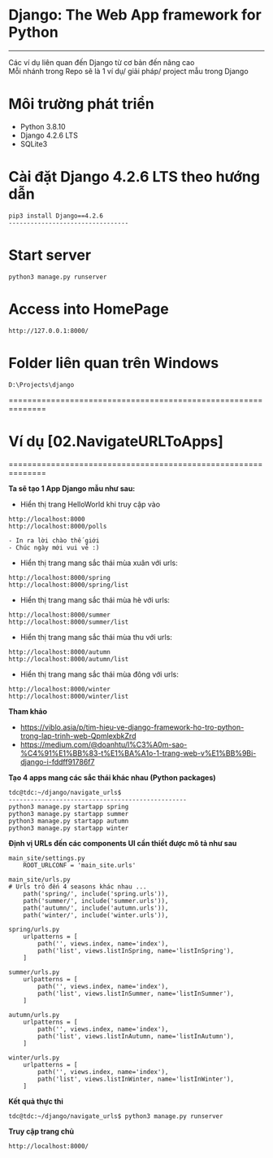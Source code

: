 # Django: The Web App framework for Python
-------------------------------------------------------------------------
Các ví dụ liên quan đến Django từ cơ bản đến nâng cao<br/>
Mỗi nhánh trong Repo sẽ là 1 ví dụ/ giải pháp/ project mẫu trong Django

# Môi trường phát triển
- Python 3.8.10
- Django 4.2.6 LTS
- SQLite3

# Cài đặt Django 4.2.6 LTS theo hướng dẫn
```shell
pip3 install Django==4.2.6
---------------------------------

```

# Start server
```shell
python3 manage.py runserver
```

# Access into HomePage
```shell
http://127.0.0.1:8000/
```

# Folder liên quan trên Windows
```
D:\Projects\django
```

==============================================================

# Ví dụ [02.NavigateURLToApps]
==============================================================

**Ta sẽ tạo 1 App Django mẫu như sau:**<br/>
- Hiển thị trang HelloWorld khi truy cập vào 
```shell
http://localhost:8000
http://localhost:8000/polls
```
	- In ra lời chào thế giới
	- Chúc ngày mới vui vẻ :)

- Hiển thị trang mang sắc thái mùa xuân với urls:
```shell
http://localhost:8000/spring
http://localhost:8000/spring/list
```

- Hiển thị trang mang sắc thái mùa hè với urls:
```shell
http://localhost:8000/summer
http://localhost:8000/summer/list
```

- Hiển thị trang mang sắc thái mùa thu với urls:
```shell
http://localhost:8000/autumn
http://localhost:8000/autumn/list
```

- Hiển thị trang mang sắc thái mùa đông với urls:
```shell
http://localhost:8000/winter
http://localhost:8000/winter/list
```


**Tham khảo**
- https://viblo.asia/p/tim-hieu-ve-django-framework-ho-tro-python-trong-lap-trinh-web-QpmlexbkZrd
- https://medium.com/@doanhtu/l%C3%A0m-sao-%C4%91%E1%BB%83-t%E1%BA%A1o-1-trang-web-v%E1%BB%9Bi-django-i-fddff91786f7

**Tạo 4 apps mang các sắc thái khác nhau (Python packages)**
```shell
tdc@tdc:~/django/navigate_urls$
-------------------------------------------------
python3 manage.py startapp spring
python3 manage.py startapp summer
python3 manage.py startapp autumn
python3 manage.py startapp winter
```

**Định vị URLs đến các components UI cần thiết được mô tả như sau**
```shell
main_site/settings.py
	ROOT_URLCONF = 'main_site.urls'

main_site/urls.py
# Urls trỏ đến 4 seasons khác nhau ...
    path('spring/', include('spring.urls')),
    path('summer/', include('summer.urls')),
    path('autumn/', include('autumn.urls')),
    path('winter/', include('winter.urls')),
	
spring/urls.py
	urlpatterns = [
		path('', views.index, name='index'),
		path('list', views.listInSpring, name='listInSpring'),
	]

summer/urls.py
	urlpatterns = [
		path('', views.index, name='index'),
		path('list', views.listInSummer, name='listInSummer'),
	]

autumn/urls.py
	urlpatterns = [
    	path('', views.index, name='index'),
    	path('list', views.listInAutumn, name='listInAutumn'),
	]

winter/urls.py
	urlpatterns = [
		path('', views.index, name='index'),
		path('list', views.listInWinter, name='listInWinter'),
	]
```

**Kết quả thực thi**<br/>
```shell
tdc@tdc:~/django/navigate_urls$ python3 manage.py runserver
```

**Truy cập trang chủ**
```shell
http://localhost:8000/
```